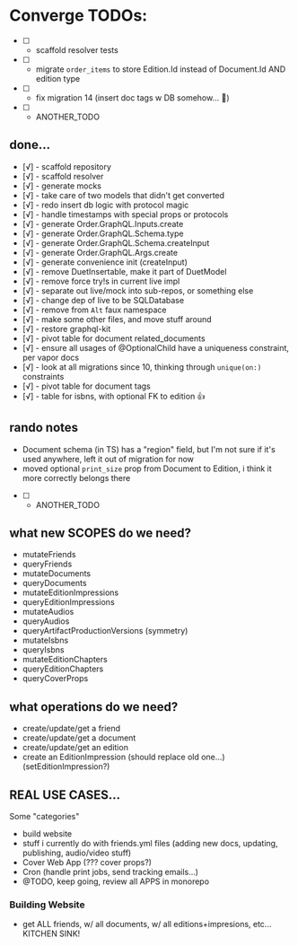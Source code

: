 # Converge TODOs:

- [ ] - scaffold resolver tests
- [ ] - migrate `order_items` to store Edition.Id instead of Document.Id AND edition type
- [ ] - fix migration 14 (insert doc tags w DB somehow... 🤔)

- [ ] - ANOTHER_TODO

## done...

- [√] - scaffold repository
- [√] - scaffold resolver
- [√] - generate mocks
- [√] - take care of two models that didn't get converted
- [√] - redo insert db logic with protocol magic
- [√] - handle timestamps with special props or protocols
- [√] - generate Order.GraphQL.Inputs.create
- [√] - generate Order.GraphQL.Schema.type
- [√] - generate Order.GraphQL.Schema.createInput
- [√] - generate Order.GraphQL.Args.create
- [√] - generate convenience init (createInput)
- [√] - remove DuetInsertable, make it part of DuetModel
- [√] - remove force try!s in current live impl
- [√] - separate out live/mock into sub-repos, or something else
- [√] - change dep of live to be SQLDatabase
- [√] - remove from `Alt` faux namespace
- [√] - make some other files, and move stuff around
- [√] - restore graphql-kit
- [√] - pivot table for document related_documents
- [√] - ensure all usages of @OptionalChild have a uniqueness constraint, per vapor docs
- [√] - look at all migrations since 10, thinking through `unique(on:)` constraints
- [√] - pivot table for document tags
- [√] - table for isbns, with optional FK to edition 👍

## rando notes

- Document schema (in TS) has a "region" field, but I'm not sure if it's used anywhere,
  left it out of migration for now
- moved optional `print_size` prop from Document to Edition, i think it more correctly
  belongs there

- [ ] - ANOTHER_TODO

## what new SCOPES do we need?

- mutateFriends
- queryFriends
- mutateDocuments
- queryDocuments
- mutateEditionImpressions
- queryEditionImpressions
- mutateAudios
- queryAudios
- queryArtifactProductionVersions (symmetry)
- mutateIsbns
- queryIsbns
- mutateEditionChapters
- queryEditionChapters
- queryCoverProps

## what operations do we need?

- create/update/get a friend
- create/update/get a document
- create/update/get an edition
- create an EditionImpression (should replace old one...) (setEditionImpression?)

## REAL USE CASES...

Some "categories"

- build website
- stuff i currently do with friends.yml files (adding new docs, updating, publishing,
  audio/video stuff)
- Cover Web App (??? cover props?)
- Cron (handle print jobs, send tracking emails...)
- @TODO, keep going, review all APPS in monorepo

### Building Website

- get ALL friends, w/ all documents, w/ all editions+impresions, etc... KITCHEN SINK!
